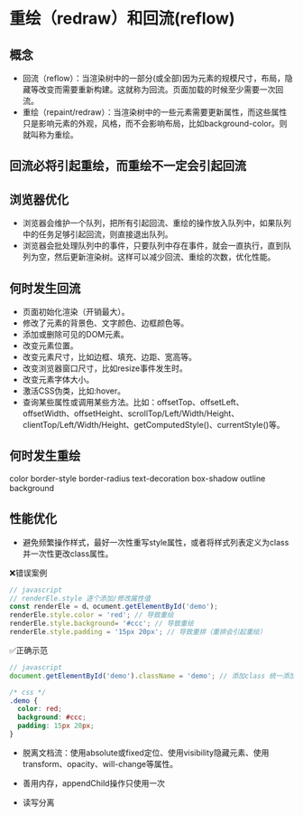 # 重绘（redraw）和回流(reflow)

## 概念

- 回流（reflow）：当渲染树中的一部分(或全部)因为元素的规模尺寸，布局，隐藏等改变而需要重新构建。这就称为回流。页面加载的时候至少需要一次回流。
- 重绘（repaint/redraw）：当渲染树中的一些元素需要更新属性，而这些属性只是影响元素的外观，风格，而不会影响布局，比如background-color。则就叫称为重绘。

## 回流必将引起重绘，而重绘不一定会引起回流

## 浏览器优化

- 浏览器会维护一个队列，把所有引起回流、重绘的操作放入队列中，如果队列中的任务足够引起回流，则直接退出队列。
- 浏览器会批处理队列中的事件，只要队列中存在事件，就会一直执行，直到队列为空，然后更新渲染树。这样可以减少回流、重绘的次数，优化性能。

## 何时发生回流

- 页面初始化渲染（开销最大）。
- 修改了元素的背景色、文字颜色、边框颜色等。
- 添加或删除可见的DOM元素。
- 改变元素位置。
- 改变元素尺寸，比如边框、填充、边距、宽高等。
- 改变浏览器窗口尺寸，比如resize事件发生时。
- 改变元素字体大小。
- 激活CSS伪类，比如:hover。
- 查询某些属性或调用某些方法。比如：offsetTop、offsetLeft、offsetWidth、offsetHeight、scrollTop/Left/Width/Height、clientTop/Left/Width/Height、getComputedStyle()、currentStyle()等。

## 何时发生重绘

color
border-style
border-radius
text-decoration
box-shadow
outline
background

## 性能优化

- 避免频繁操作样式，最好一次性重写style属性，或者将样式列表定义为class并一次性更改class属性。

❌错误案例

```js
// javascript
// renderEle.style 逐个添加/修改属性值
const renderEle = d、ocument.getElementById('demo');
renderEle.style.color = 'red'; // 导致重绘
renderEle.style.background= '#ccc'; // 导致重绘
renderEle.style.padding = '15px 20px'; // 导致重排（重排会引起重绘）
```

✅正确示范

```js
// javascript
document.getElementById('demo').className = 'demo'; // 添加class 统一添加/修改样式
```

```css
/* css */
.demo {
  color: red;
  background: #ccc;
  padding: 15px 20px;
}

```

- 脱离文档流：使用absolute或fixed定位、使用visibility隐藏元素、使用transform、opacity、will-change等属性。

- 善用内存，appendChild操作只使用一次
- 读写分离
